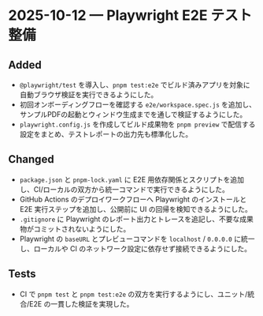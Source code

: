 # 2025-10-12 — Playwright E2E テスト整備

## Added
- `@playwright/test` を導入し、`pnpm test:e2e` でビルド済みアプリを対象に自動ブラウザ検証を実行できるようにした。
- 初回オンボーディングフローを確認する `e2e/workspace.spec.js` を追加し、サンプルPDFの起動とウィンドウ生成までを通しで検証するようにした。
- `playwright.config.js` を作成してビルド成果物を `pnpm preview` で配信する設定をまとめ、テストレポートの出力先も標準化した。

## Changed
- `package.json` と `pnpm-lock.yaml` に E2E 用依存関係とスクリプトを追加し、CI/ローカルの双方から統一コマンドで実行できるようにした。
- GitHub Actions のデプロイワークフローへ Playwright のインストールと E2E 実行ステップを追加し、公開前に UI の回帰を検知できるようにした。
- `.gitignore` に Playwright のレポート出力とトレースを追記し、不要な成果物がコミットされないようにした。
- Playwright の `baseURL` とプレビューコマンドを `localhost` / `0.0.0.0` に統一し、ローカルや CI のネットワーク設定に依存せず接続できるようにした。

## Tests
- CI で `pnpm test` と `pnpm test:e2e` の双方を実行するようにし、ユニット/統合/E2E の一貫した検証を実現した。
